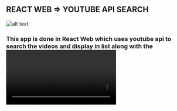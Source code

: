 ## REACT WEB => YOUTUBE API SEARCH

![alt text](https://i.ibb.co/DL0JSvD/Screen-Shot-2019-05-20-at-9-58-09-PM.png)

### This app is done in React Web which uses youtube api to search the videos and display in list along with the <video />
